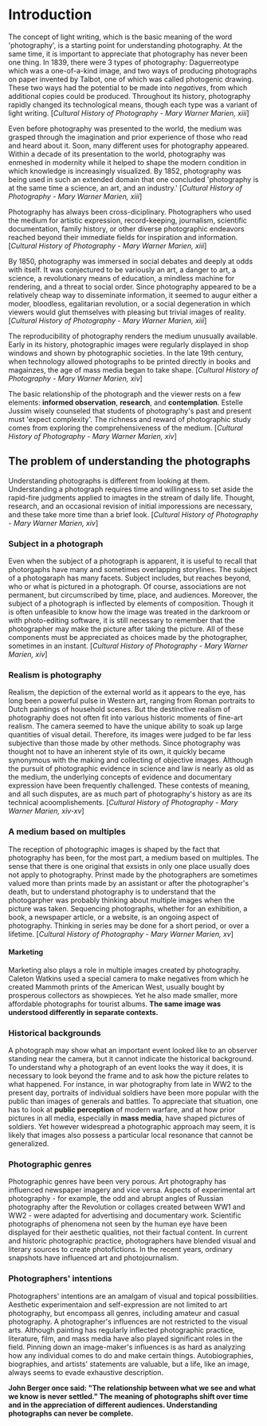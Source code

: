# **Introduction**

The concept of light writing, which is the basic meaning of the word 'photography', is a starting point for understanding photography. At the same time, it is important to appreciate that photography has never been one thing. In 1839, there were 3 types of photography: Daguerreotype which was a one-of-a-kind image, and two ways of producing photographs on paper invented by Talbot, one of which was called photogenic drawing. These two ways had the potential to be made into _negatives_, from which additional copies could be produced. Throughout its history, photography rapidly changed its technological means, though each type was a variant of light writing. [*Cultural History of Photography - Mary Warner Marien, xiii*]

Even before photography was presented to the world, the medium was grasped through the imagination and prior experience of those who read and heard about it. Soon, many different uses for photography appeared. Within a decade of its presentation to the world, photography was enmeshed in modernity while it helped to shape the modern condition in which knowledge is increasingly visualized. By 1852, photography was being used in such an extended domain that one concluded 'photography is at the same time a science, an art, and an industry.' [*Cultural History of Photography - Mary Warner Marien, xiii*]

Photography has always been cross-diciplinary. Photographers who used the medium for artistic expression, record-keeping, journalism, scientific documentation, family history, or other diverse photographic endeavors reached beyond their immediate fields for inspiration and information. [*Cultural History of Photography - Mary Warner Marien, xiii*]

By 1850, photography was immersed in social debates and deeply at odds with itself. It was conjectured to be variously an art, a danger to art, a science, a revolutionary means of education, a mindless machine for rendering, and a threat to social order. Since photography appeared to be a relatively cheap way to disseminate information, it seemed to augur either a moder, bloodless, egalitarian revolution, or a social degeneration in which viewers would glut themselves with pleasing but trivial images of reality. [*Cultural History of Photography - Mary Warner Marien, xiii*]

The reproducibility of photography renders the medium unusually available. Early in its history, photographic images were regularly displayed in shop windows and shown by photographic societies. In the late 19th century, when technology allowed photographs to be printed directly in books and magainzes, the age of mass media began to take shape. [*Cultural History of Photography - Mary Warner Marien, xiv*]

The basic relationship of the photograph and the viewer rests on a few elements: **informed observation**, **research**, and **contemplation**. Estelle Jussim wisely counseled that students of photography's past and present must 'expect complexity'. The richness and reward of photographic study comes from exploring the comprehensiveness of the medium. [*Cultural History of Photography - Mary Warner Marien, xiv*]

## **The problem of understanding the photographs**

Understanding photographs is different from looking at them. Understanding a photograph requires time and willingness to set aside the rapid-fire judgments applied to imagtes in the stream of daily life. Thought, research, and an occasional revision of initial imporessions are necessary, and these take more time than a brief look. [*Cultural History of Photography - Mary Warner Marien, xiv*]

### **Subject in a photograph**

Even when the subject of a photograph is apparent, it is useful to recall that photorgaphs have many and sometimes overlapping storylines. The subject of a photogaraph has many facets. Subject includes, but reaches beyond, who or what is pictured in a photograph. Of course, associations are not permanent, but circumscribed by time, place, and audiences. Moreover, the subject of a photograph is inflected by elements of composition. Though it is often unfeasible to know how the image was treated in the darkroom or with photo-editing software, it is still necessary to remember that the photographer may make the picture after taking the picture. All of these components must be appreciated as choices made by the photographer, sometimes in an instant. [*Cultural History of Photography - Mary Warner Marien, xiv*]

### **Realism is photography**

Realism, the depiction of the external world as it appears to the eye, has long been a powerful pulse in Western art, ranging from Roman portraits to Dutch paintings of household scenes. But the destinctive realism of photography does not often fit into various historic moments of fine-art realism. The camera seemed to have the unique ability to soak up large quantities of visual detail. Therefore, its images were judged to be far less subjective than those made by other methods. Since photography was thought not to have an inherent style of its own, it quickly became synonymous with the making and collecting of objective images. Although the pursuit of photographic evidence in science and law is nearly as old as the medium, the underlying concepts of evidence and documentary expression have been frequently challenged. These contests of meaning, and all such disputes, are as much part of photography's history as are its technical acoomplishements. [*Cultural History of Photography - Mary Warner Marien, xiv-xv*]

### **A medium based on multiples**

The reception of photographic images is shaped by the fact that photography has been, for the most part, a medium based on multiples. The sense that there is one original that exsists in only one place usually does not apply to photography. Prinst made by the photographers are sometimes valued more than prints made by an assistant or after the photographer's death, but to understand photography is to understand that the photogarpher was probably thinking about multiple images when the picture was taken. Sequencing photographs, whether for an exhibition, a book, a newspaper article, or a website, is an ongoing aspect of photography. Thinking in series may be done for a short period, or over a lifetime. [*Cultural History of Photography - Mary Warner Marien, xv*]

#### **Marketing**

Marketing also plays a role in multiple images created by photography. Caleton Watkins used a special camera to make negatives from which he created Mammoth prints of the American West, usually bought by prosperous collectors as showpieces. Yet he also made smaller, more affordable photographs for tourist albums. **The same image was understood differently in separate contexts.**

### **Historical backgrounds**

A photograph may show what an important event looked like to an observer standing near the camera, but it cannot indicate the historical background. To understand why a photograph of an event looks the way it does, it is necessary to look beyond the frame and to ask how the picture relates to what happened. For instance, in war photography from late in WW2 to the present day, portraits of individual soldiers have been more popular with the public than images of generals and battles. To appreciate that situation, one has to look at **public perception** of modern warfare, and at how prior pictures in all media, especially in **mass media**, have shaped pictures of soldiers. Yet however widespread a photographic approach may seem, it is likely that images also possess a particular local resonance that cannot be generalized.

### **Photographic genres**

Photographic genres have been very porous. Art photography has influenced newspaper imagery and vice versa. Aspects of experimental art photography - for example, the odd and abrupt angles of Russian photography after the Revolution or collages created between WW1 and WW2 - were adapted for advertising and documentary work. Scientific photographs of phenomena not seen by the human eye have been displayed for their aesthetic qualities, not their factual content. In current and historic photographic practice, photographers have blended visual and literary sources to create photofictions. In the recent years, ordinary snapshots have influenced art and photojournalism.

### **Photographers' intentions**

Photographers' intentions are an amalgam of visual and topical possibilities. Aesthetic experimentaion and self-expression are not limited to art photography, but encompass all genres, including amateur and casual photography. A photographer's influences are not restricted to the visual arts. Although painting has regularly inflected photographic practice, literature, film, and mass media have also played significant roles in the field. Pinning down an image-maker's influences is as hard as analyzing how any individual comes to do and make certain things. Autobiographies, biographies, and artists' statements are valuable, but a life, like an image, always seems to evade exhaustive description.

**John Berger once said: "The relationship between what we see and what we know is never settled." The meaning of photographs shift over time and in the appreciation of different audiences. Understanding photographs can never be complete.**
